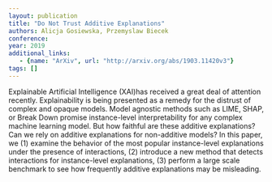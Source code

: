 ```yaml
---
layout: publication
title: "Do Not Trust Additive Explanations"
authors: Alicja Gosiewska, Przemyslaw Biecek
conference: 
year: 2019
additional_links: 
   - {name: "ArXiv", url: "http://arxiv.org/abs/1903.11420v3"}
tags: []
---
```

Explainable Artificial Intelligence (XAI)has received a great deal of
attention recently. Explainability is being presented as a remedy for the
distrust of complex and opaque models. Model agnostic methods such as LIME,
SHAP, or Break Down promise instance-level interpretability for any complex
machine learning model. But how faithful are these additive explanations? Can
we rely on additive explanations for non-additive models?
  In this paper, we (1) examine the behavior of the most popular instance-level
explanations under the presence of interactions, (2) introduce a new method
that detects interactions for instance-level explanations, (3) perform a large
scale benchmark to see how frequently additive explanations may be misleading.
